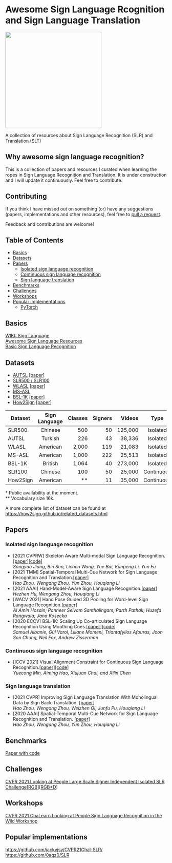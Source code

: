 # Awesome Sign Language Rcognition and Sign Language Translation
<img src="img/sign_85_256.gif" width = "300">

A collection of resources about Sign Language Recognition (SLR) and Translation (SLT)

## Why awesome sign language recognition?
This is a collection of papers and resources I curated when learning the ropes in Sign Language Recognition and Translation. It is under construction and I will update it continuously. Feel free to contribute.

## Contributing
If you think I have missed out on something (or) have any suggestions (papers, implementations and other resources), feel free to [pull a request](https://github.com/jackyjsy/awesome-sign-language-recognition/pulls).

Feedback and contributions are welcome!

## Table of Contents
- [Basics](#basics)
- [Datasets](#datasets)
- [Papers](#papers)
  - [Isolated sign language recognition](#isolated-sign-language-recognition)
  - [Continuous sign language recognition](#Continous-sign-language-recognition)
  - [Sign language translation](#sign-language-translation)
- [Benchmarks](#Benchmarks)
- [Challenges](#Challenges)
- [Workshops](#workshops) 
- [Popular implementations](#popular-implementations)
  - [PyTorch](#pytorch)
  <!-- - [TensorFlow](#tensorflow) -->
  <!-- - [Torch](#Torch) -->
  <!-- - [Others](#others) -->
<!-- - [Blog posts](#blogposts) -->

## Basics
[WIKI: Sign Language](https://en.wikipedia.org/wiki/Sign_language)    
[Awesome Sign Language Resources](https://github.com/surdoparasurdo/awesome-sign-language)   
[Basic Sign Language Recognition](https://towardsdatascience.com/sign-language-recognition-using-deep-learning-6549268c60bd)
## Datasets
- [AUTSL](https://chalearnlap.cvc.uab.cat/dataset/40/description/) [[paper]](https://arxiv.org/abs/2008.00932)
- [SLR500 / SLR100](http://home.ustc.edu.cn/~pjh/openresources/cslr-dataset-2015/index.html)
- [WLASL](https://dxli94.github.io/WLASL/) [[paper]](https://arxiv.org/abs/1910.11006)
- [MS-ASL](https://www.microsoft.com/en-us/research/project/ms-asl/)
- [BSL-1K](https://www.robots.ox.ac.uk/~vgg/research/bsl1k/) [[paper]](https://arxiv.org/abs/2007.12131)
- [How2Sign](https://how2sign.github.io/) [[paper]](https://openaccess.thecvf.com/content/CVPR2021/html/Duarte_How2Sign_A_Large-Scale_Multimodal_Dataset_for_Continuous_American_Sign_Language_CVPR_2021_paper.html)

| Dataset  | Sign Language | Classes | Signers | Videos | Type | Modalities | Year | Avail. * |
| ------------- | :-----------: | -: | -: | -: | :-: | :-: | :-: | :-: | 
| SLR500  | Chinese   | 500 | 50 | 125,000 | Isolated | RGB+D | 2016 | Yes |
| AUTSL   | Turkish   | 226 | 43 | 38,336 | Isolated | RGB+D | 2020 | Yes |
| WLASL   | American  | 2,000 | 119 | 21,083 | Isolated | RGB | 2020 | Yes |
| MS-ASL  | American  | 1,000 | 222 | 25,513 | Isolated | RGB | 2019 | No |
| BSL-1K  | British   | 1,064| 40 | 273,000 | Isolated | RGB | 2021 | No |
| SLR100  | Chinese   | 100 | 50 | 25,000 | Continuous | RGB+D | 2016 | Yes |
| How2Sign  | American   | \*\* | 11 | 35,000 | Continuous | RGB+D | 2021 | Yes |

\* Public availability at the moment.   
\*\* Vocabulary size 16k.

A more complete list of dataset can be found at https://how2sign.github.io/related_datasets.html

## Papers

### Isolated sign language recognition
- [2021 CVPRW] Skeleton Aware Multi-modal Sign Language Recognition.[[paper]](https://openaccess.thecvf.com/content/CVPR2021W/ChaLearn/papers/Jiang_Skeleton_Aware_Multi-Modal_Sign_Language_Recognition_CVPRW_2021_paper.pdf)[[code]](https://github.com/jackyjsy/CVPR21Chal-SLR/)  
  *Songyao Jiang, Bin Sun, Lichen Wang, Yue Bai, Kunpeng Li, Yun Fu*
- [2021 TMM] Spatial-Temporal Multi-Cue Network for Sign Language Recognition and Translation.[[paper]](https://ieeexplore.ieee.org/abstract/document/9354538/)    
  *Hao Zhou, Wengang Zhou, Yun Zhou, Houqiang Li*
- [2021 AAAI] Hand-Model-Aware Sign Language Recognition.[[paper]](https://ojs.aaai.org/index.php/AAAI/article/view/16247)    
  *Hezhen Hu, Wengang Zhou, Houqiang Li*   
- [WACV 2021] Hand Pose Guided 3D Pooling for Word-level Sign Language Recognition.[[paper]](https://openaccess.thecvf.com/content/WACV2021/papers/Hosain_Hand_Pose_Guided_3D_Pooling_for_Word-Level_Sign_Language_Recognition_WACV_2021_paper.pdf)   
  *Al Amin Hosain; Panneer Selvam Santhalingam; Parth Pathak; Huzefa Rangwala; Jana Kosecka*   
- [2020 ECCV] BSL-1K: Scaling Up Co-articulated Sign Language Recognition Using Mouthing Cues.[[paper]](https://arxiv.org/abs/2007.12131)[[code]](https://github.com/gulvarol/bsl1k)   
  *Samuel Albanie, Gül Varol, Liliane Momeni, Triantafyllos Afouras, Joon Son Chung, Neil Fox, Andrew Zisserman*
### Continuous sign language recognition
- [ICCV 2021] Visual Alignment Constraint for Continuous Sign Language Recognition.[[paper]](https://arxiv.org/abs/2104.02330)[[code]](https://github.com/ycmin95/VAC_CSLR)   
  *Yuecong Min, Aiming Hao, Xiujuan Chai, and Xilin Chen*   
<!-- - [ICCV 2021] Self-Mutual Distillation Learning for Continuous Sign Language Recognition.
  *Aiming Hao, Yuecong Min, and Xilin Chen* -->

### Sign language translation
- [2021 CVPR] Improving Sign Language Translation With Monolingual Data by Sign Back-Translation. [[paper]](https://arxiv.org/abs/2105.12397)   
  *Hao Zhou, Wengang Zhou, Weizhen Qi, Junfu Pu, Houqiang Li*
- [2020 AAAI] Spatial-Temporal Multi-Cue Network for Sign Language Recognition and Translation. [[paper]](https://arxiv.org/abs/2002.03187)   
  *Hao Zhou, Wengang Zhou, Yun Zhou, Houqiang Li*

## Benchmarks
[Paper with code](https://paperswithcode.com/task/sign-language-recognition)

## Challenges
[CVPR 2021 Looking at People Large Scale Signer Independent Isolated SLR Challenge](https://chalearnlap.cvc.uab.cat/challenge/43/description/)[[RGB](https://competitions.codalab.org/competitions/27901)][[RGB+D](https://competitions.codalab.org/competitions/27902)]

## Workshops
[CVPR 2021 ChaLearn Looking at People Sign Language Recognition in the Wild Workshop](https://chalearnlap.cvc.uab.cat/workshop/42/description/)

## Popular implementations
https://github.com/jackyjsy/CVPR21Chal-SLR/    
https://github.com/0aqz0/SLR